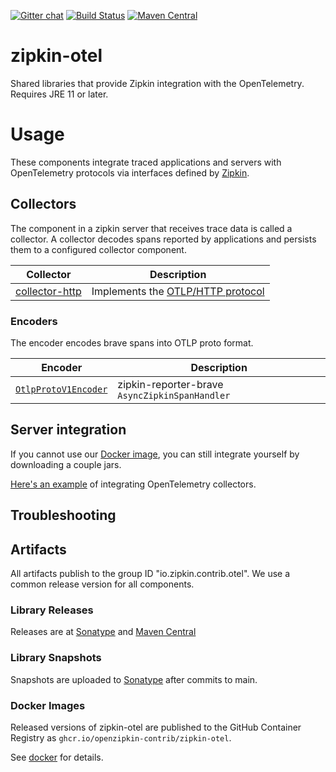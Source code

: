 [![Gitter chat](http://img.shields.io/badge/gitter-join%20chat%20%E2%86%92-brightgreen.svg)](https://gitter.im/openzipkin/zipkin)
[![Build Status](https://github.com/openzipkin-contrib/zipkin-otel/workflows/test/badge.svg)](https://github.com/openzipkin-contrib/zipkin-otel/actions?query=workflow%3Atest)
[![Maven Central](https://img.shields.io/maven-central/v/io.zipkin.contrib.otel/zipkin-module-otel.svg)](https://search.maven.org/search?q=g:io.zipkin.contrib.otel%20AND%20a:zipkin-module-otel)

# zipkin-otel
Shared libraries that provide Zipkin integration with the OpenTelemetry. Requires JRE 11 or later.

# Usage
These components integrate traced applications and servers with OpenTelemetry protocols
via interfaces defined by [Zipkin](https://github.com/openzipkin/zipkin).

## Collectors
The component in a zipkin server that receives trace data is called a
collector. A collector decodes spans reported by applications and
persists them to a configured collector component.

| Collector                          | Description                                                                             |
|------------------------------------|-----------------------------------------------------------------------------------------|
| [collector-http](./collector-http) | Implements the [OTLP/HTTP protocol](https://opentelemetry.io/docs/specs/otlp/#otlphttp) |

### Encoders

The encoder encodes brave spans into OTLP proto format.

| Encoder                                   | Description                                    |
|-------------------------------------------|------------------------------------------------|
| [`OtlpProtoV1Encoder`](./encoder-brave)     | zipkin-reporter-brave `AsyncZipkinSpanHandler` |

## Server integration

If you cannot use our [Docker image](./docker/README.md), you can still integrate
yourself by downloading a couple jars.

[Here's an example](module#quick-start) of integrating OpenTelemetry collectors.

## Troubleshooting

## Artifacts
All artifacts publish to the group ID "io.zipkin.contrib.otel". We use a common
release version for all components.

### Library Releases
Releases are at [Sonatype](https://oss.sonatype.org/content/repositories/releases) and  [Maven Central](http://search.maven.org/#search%7Cga%7C1%7Cg%3A%22io.zipkin.contrib.otel%22)

### Library Snapshots
Snapshots are uploaded to [Sonatype](https://oss.sonatype.org/content/repositories/snapshots) after
commits to main.

### Docker Images
Released versions of zipkin-otel are published to the GitHub Container Registry
as `ghcr.io/openzipkin-contrib/zipkin-otel`.

See [docker](./docker) for details.
